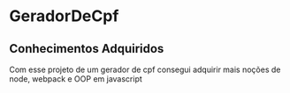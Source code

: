# GeradorDeCpf

## Conhecimentos Adquiridos

Com esse projeto de um gerador de cpf consegui adquirir mais noções de node, webpack e OOP em javascript
